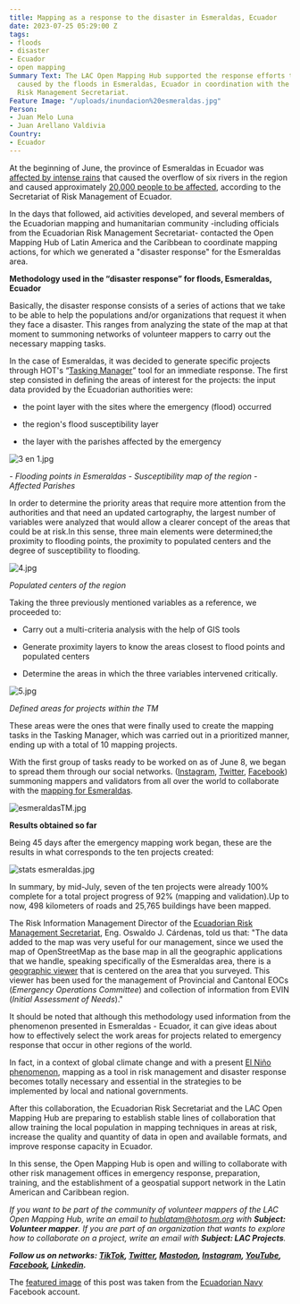 ```yaml
---
title: Mapping as a response to the disaster in Esmeraldas, Ecuador
date: 2023-07-25 05:29:00 Z
tags:
- floods
- disaster
- Ecuador
- open mapping
Summary Text: The LAC Open Mapping Hub supported the response efforts to the disaster
  caused by the floods in Esmeraldas, Ecuador in coordination with the Ecuadorian
  Risk Management Secretariat.
Feature Image: "/uploads/inundacion%20esmeraldas.jpg"
Person:
- Juan Melo Luna
- Juan Arellano Valdivia
Country:
- Ecuador
---
```


At the beginning of June, the province of Esmeraldas in Ecuador was [affected by intense rains](https://apnews.com/video/floods-ecuador-storms-guillermo-lasso-natural-disasters-d405eb2a2d7f4f3ebee93d0a1efa10af) that caused the overflow of six rivers in the region and caused approximately [20,000 people to be affected](https://www.plenglish.com/news/2023/03/18/heavy-rains-leave-more-than-15-thousand-people-affected-in-ecuador/), according to the Secretariat of Risk Management of Ecuador.

In the days that followed, aid activities developed, and several members of the Ecuadorian mapping and humanitarian community -including officials from the Ecuadorian Risk Management Secretariat- contacted the Open Mapping Hub of Latin America and the Caribbean to coordinate mapping actions, for which we generated a "disaster response" for the Esmeraldas area.

**Methodology used in the “disaster response” for floods, Esmeraldas, Ecuador**

Basically, the disaster response consists of a series of actions that we take to be able to help the populations and/or organizations that request it when they face a disaster. This ranges from analyzing the state of the map at that moment to summoning networks of volunteer mappers to carry out the necessary mapping tasks.

In the case of Esmeraldas, it was decided to generate specific projects through HOT's “[Tasking Manager](https://tasks.hotosm.org/)” tool for an immediate response. The first step consisted in defining the areas of interest for the projects: the input data provided by the Ecuadorian authorities were:

* the point layer with the sites where the emergency (flood) occurred

* the region's flood susceptibility layer

* the layer with the parishes affected by the emergency

![3 en 1.jpg](/uploads/3%20en%201.jpg)

*- Flooding points in Esmeraldas - Susceptibility map of the region - Affected Parishes*

In order to determine the priority areas that require more attention from the authorities and that need an updated cartography, the largest number of variables were analyzed that would allow a clearer concept of the areas that could be at risk.In this sense, three main elements were determined;the proximity to flooding points, the proximity to populated centers and the degree of susceptibility to flooding.

![4.jpg](/uploads/4.jpg)

*Populated centers of the region*

Taking the three previously mentioned variables as a reference, we proceeded to:

* Carry out a multi-criteria analysis with the help of GIS tools

* Generate proximity layers to know the areas closest to flood points and populated centers

* Determine the areas in which the three variables intervened critically.

![5.jpg](/uploads/5.jpg)

*Defined areas for projects within the TM*

These areas were the ones that were finally used to create the mapping tasks in the Tasking Manager, which was carried out in a prioritized manner, ending up with a total of 10 mapping projects.

With the first group of tasks ready to be worked on as of June 8, we began to spread them through our social networks. ([Instagram](https://www.instagram.com/p/CtR2Vm-uydP/?img_index=1), [Twitter](https://twitter.com/mapeoabierto_la/status/1667174214518841347), [Facebook](https://www.facebook.com/permalink.php?story_fbid=580064027634034&id=100068913258326)) summoning mappers and validators from all over the world to collaborate with the [mapping for Esmeraldas](https://tasks.hotosm.org/explore?text=ECUADOR%3A\+FLOODS).

![esmeraldasTM.jpg](/uploads/esmeraldasTM.jpg)

**Results obtained so far**

Being 45 days after the emergency mapping work began, these are the results in what corresponds to the ten projects created:

![stats esmeraldas.jpg](/uploads/stats%20esmeraldas.jpg)

In summary, by mid-July, seven of the ten projects were already 100% complete for a total project progress of 92% (mapping and validation).Up to now, 498 kilometers of roads and 25,765 buildings have been mapped.

The Risk Information Management Director of the [Ecuadorian Risk Management Secretariat](https://www.gestionderiesgos.gob.ec/), Eng. Oswaldo J. Cárdenas, told us that: "The data added to the map was very useful for our management, since we used the map of OpenStreetMap as the base map in all the geographic applications that we handle, speaking specifically of the Esmeraldas area, there is a [geographic viewer](https://srvportal.gestionderiesgos.gob.ec/portal/apps/webappviewer/index.html?id=b96bdefac2124ee4a0f9788a0e638b66) that is centered on the area that you surveyed. This viewer has been used for the management of Provincial and Cantonal EOCs (*Emergency Operations Committee*) and collection of information from EVIN (*Initial Assessment of Needs*)."

It should be noted that although this methodology used information from the phenomenon presented in Esmeraldas - Ecuador, it can give ideas about how to effectively select the work areas for projects related to emergency response that occur in other regions of the world.

In fact, in a context of global climate change and with a present [El Niño phenomenon](https://en.wikipedia.org/wiki/El_Ni%C3%B1o), mapping as a tool in risk management and disaster response becomes totally necessary and essential in the strategies to be implemented by local and national governments.

After this collaboration, the Ecuadorian Risk Secretariat and the LAC Open Mapping Hub are preparing to establish stable lines of collaboration that allow training the local population in mapping techniques in areas at risk, increase the quality and quantity of data in open and available formats, and improve response capacity in Ecuador.

In this sense, the Open Mapping Hub is open and willing to collaborate with other risk management offices in emergency response, preparation, training, and the establishment of a geospatial support network in the Latin American and Caribbean region.

*If you want to be part of the community of volunteer mappers of the LAC Open Mapping Hub, write an email to [hublatam@hotosm.org](hublatam@hotosm.org) with **Subject: Volunteer mapper**. If you are part of an organization that wants to explore how to collaborate on a project, write an email with **Subject: LAC Projects**.*

***Follow us on networks: [TikTok](https://www.tiktok.com/@mapeoabierto_la?lang=es), [Twitter](https://twitter.com/mapeoabierto_la), [Mastodon](https://mapstodon.space/@mapeoabierto_la), [Instagram](https://www.instagram.com/mapeoabierto_la/), [YouTube](https://www.youtube.com/channel/UCTH6Z_QODJ4NmmBmubS68VA), [Facebook](https://www.facebook.com/Mapeo-abierto-Am%C3%A9rica-Latina-102804808622456/), [Linkedin](https://www.linkedin.com/showcase/91453300/admin/feed/posts/).***

The [featured image](https://www.facebook.com/photo.php?fbid=626532399522037&set=pb.100064958461371.-2207520000.&type=3) of this post was taken from the [Ecuadorian Navy](https://www.facebook.com/armadaecuatoriana) Facebook account.